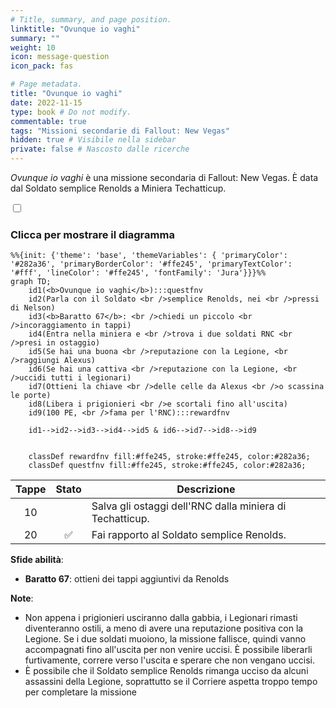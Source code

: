 ```yaml
---
# Title, summary, and page position.
linktitle: "Ovunque io vaghi"
summary: ""
weight: 10
icon: message-question
icon_pack: fas

# Page metadata.
title: "Ovunque io vaghi"
date: 2022-11-15
type: book # Do not modify.
commentable: true
tags: "Missioni secondarie di Fallout: New Vegas"
hidden: true # Visibile nella sidebar
private: false # Nascosto dalle ricerche
---
```


<div class="fnv">


*Ovunque io vaghi* è una missione secondaria di Fallout: New Vegas. È data dal Soldato semplice Renolds a Miniera Techatticup.


<section class="chart-collapse">
<input type="checkbox" name="collapse2" id="handle2">
<h3 class="handle">
<label for="handle2">Clicca per mostrare il diagramma</label>
</h3>
<div class="content">

```mermaid
%%{init: {'theme': 'base', 'themeVariables': { 'primaryColor': '#282a36', 'primaryBorderColor': '#ffe245', 'primaryTextColor': '#fff', 'lineColor': '#ffe245', 'fontFamily': 'Jura'}}}%%
graph TD;
    id1(<b>Ovunque io vaghi</b>):::questfnv
    id2(Parla con il Soldato <br />semplice Renolds, nei <br />pressi di Nelson)
    id3(<b>Baratto 67</b>: <br />chiedi un piccolo <br />incoraggiamento in tappi)
    id4(Entra nella miniera e <br />trova i due soldati RNC <br />presi in ostaggio)
    id5(Se hai una buona <br />reputazione con la Legione, <br />raggiungi Alexus)
    id6(Se hai una cattiva <br />reputazione con la Legione, <br />uccidi tutti i legionari)
    id7(Ottieni la chiave <br />delle celle da Alexus <br />o scassina le porte) 
    id8(Libera i prigionieri <br />e scortali fino all'uscita)
    id9(100 PE, <br />fama per l'RNC):::rewardfnv
    
    id1-->id2-->id3-->id4-->id5 & id6-->id7-->id8-->id9
    
    
    classDef rewardfnv fill:#ffe245, stroke:#ffe245, color:#282a36;
    classDef questfnv fill:#ffe245, stroke:#ffe245, color:#282a36;
```

</div>
</section>

| Tappe |       Stato        | Descrizione |
|:-----:|:------------------:| ----------- |
|                           10                          |            | Salva gli ostaggi dell'RNC dalla miniera di Techatticup.                                                                                                                    |
|                           20                          | :white_check_mark: | Fai rapporto al Soldato semplice Renolds.                                                                                                                                   |



**Sfide abilità**:
- **Baratto 67**: ottieni dei tappi aggiuntivi da Renolds



**Note**:
- Non appena i prigionieri usciranno dalla gabbia, i Legionari rimasti diventeranno ostili, a meno di avere una reputazione positiva con la Legione. Se i due soldati muoiono, la missione fallisce, quindi vanno accompagnati fino all'uscita per non venire uccisi. È possibile liberarli furtivamente, correre verso l'uscita e sperare che non vengano uccisi.
- È possibile che il Soldato semplice Renolds rimanga ucciso da alcuni assassini della Legione, soprattutto se il Corriere aspetta troppo tempo per completare la missione 


</div>


